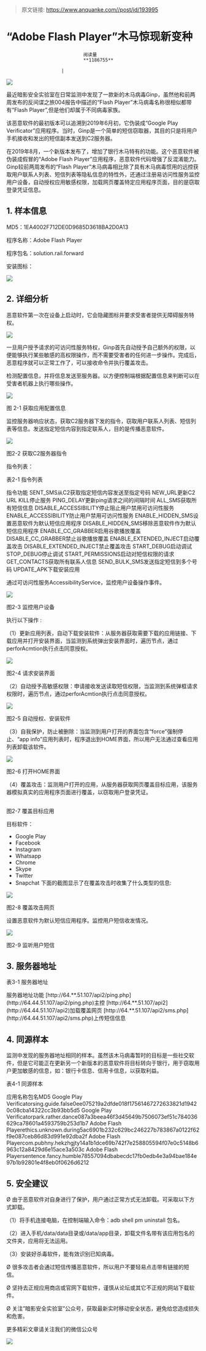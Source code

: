 > 原文链接: https://www.anquanke.com//post/id/193995 


# “Adobe Flash Player”木马惊现新变种


                                阅读量   
                                **1186755**
                            
                        |
                        
                                                                                    



[![](https://p0.ssl.qhimg.com/t01d33a0ce0cd839b36.jpg)](https://p0.ssl.qhimg.com/t01d33a0ce0cd839b36.jpg)



最近暗影安全实验室在日常监测中发现了一款新的木马病毒Ginp，虽然他和前两周发布的反间谍之旅004报告中描述的“Flash Player”木马病毒名称很相似都带有“Flash Player”,但是他们却属于不同病毒家族。

该恶意软件的最初版本可以追溯到2019年6月初，它伪装成“Google Play Verificator”应用程序。当时，Ginp是一个简单的短信窃取器，其目的只是将用户手机接收和发出的短信副本发送到C2服务器。

在2019年8月，一个新版本发布了，增加了银行木马特有的功能。这个恶意软件被伪装成假冒的“Adobe Flash Player”应用程序，恶意软件代码增强了反混淆能力。Ginp较前两周发布的“Flash Player”木马病毒相比除了具有木马病毒惯用的远控获取用户联系人列表、短信列表等隐私信息的特性外，还通过注册易访问性服务监控用户设备，自动授权应用敏感权限，加载网页覆盖特定应用程序页面，目的是窃取登录凭证信息。



## 1. 样本信息

MD5：1EA4002F712DE0D9685D3618BA2D0A13

程序名称：Adobe Flash Player

程序包名：solution.rail.forward

安装图标：

[![](https://p0.ssl.qhimg.com/t01b3282a0c9670100d.png)](https://p0.ssl.qhimg.com/t01b3282a0c9670100d.png)



## 2. 详细分析

恶意软件第一次在设备上启动时，它会隐藏图标并要求受害者提供无障碍服务特权。

[![](https://p4.ssl.qhimg.com/t01778352bbfb35cfc3.png)](https://p4.ssl.qhimg.com/t01778352bbfb35cfc3.png)

一旦用户授予请求的可访问性服务特权，Ginp首先自动授予自己额外的权限，以便能够执行某些敏感的高权限操作，而不需要受害者的任何进一步操作。完成后，恶意程序就可以正常工作了，可以接收命令并执行覆盖攻击。

检测配置信息，并将信息发送至服务器。以方便控制端根据配置信息来判断可以在受害者机器上执行哪些操作。

[![](https://p0.ssl.qhimg.com/t013eaf249c0117063c.png)](https://p0.ssl.qhimg.com/t013eaf249c0117063c.png)

图 2-1 获取应用配置信息

监控服务器响应状态，获取C2服务器下发的指令，窃取用户联系人列表、短信列表等信息。发送指定短信内容到指定联系人，目的是传播恶意软件。

[![](https://p2.ssl.qhimg.com/t016a99ab07db526163.png)](https://p2.ssl.qhimg.com/t016a99ab07db526163.png)

图2-2 获取C2服务器指令

指令列表：

表2-1 指令列表
<td valign="top" width="242">指令</td><td valign="top" width="327">功能</td>
<td valign="top" width="242">SENT_SMS</td><td valign="top" width="327">从C2获取指定短信内容发送至指定号码</td>
<td valign="top" width="242">NEW_URL</td><td valign="top" width="327">更新C2 URL</td>
<td valign="top" width="242">KILL</td><td valign="top" width="327">停止服务</td>
<td valign="top" width="242">PING_DELAY</td><td valign="top" width="327">更新ping请求之间的间隔时间</td>
<td valign="top" width="242">ALL_SMS</td><td valign="top" width="327">获取所有短信信息</td>
<td valign="top" width="242">DISABLE_ACCESSIBILITY</td><td valign="top" width="327">停止阻止用户禁用可访问性服务</td>
<td valign="top" width="242">ENABLE_ACCESSIBILITY</td><td valign="top" width="327">防止用户禁用可访问性服务</td>
<td valign="top" width="242">ENABLE_HIDDEN_SMS</td><td valign="top" width="327">设置恶意软件为默认短信应用程序</td>
<td valign="top" width="242">DISABLE_HIDDEN_SMS</td><td valign="top" width="327">移除恶意软件作为默认短信应用程序</td>
<td valign="top" width="242">ENABLE_CC_GRABBER</td><td valign="top" width="327">启用谷歌播放覆盖</td>
<td valign="top" width="242">DISABLE_CC_GRABBER</td><td valign="top" width="327">禁止谷歌播放覆盖</td>
<td valign="top" width="242">ENABLE_EXTENDED_INJECT</td><td valign="top" width="327">启动覆盖攻击</td>
<td valign="top" width="242">DISABLE_EXTENDED_INJECT</td><td valign="top" width="327">禁止覆盖攻击</td>
<td valign="top" width="242">START_DEBUG</td><td valign="top" width="327">启动调试</td>
<td valign="top" width="242">STOP_DEBUG</td><td valign="top" width="327">停止调试</td>
<td valign="top" width="242">START_PERMISSIONS</td><td valign="top" width="327">启动对短信权限的请求</td>
<td valign="top" width="242">GET_CONTACTS</td><td valign="top" width="327">获取所有联系人信息</td>
<td valign="top" width="242">SEND_BULK_SMS</td><td valign="top" width="327">发送指定短信到多个号码</td>
<td valign="top" width="242">UPDATE_APK</td><td valign="top" width="327">下载安装应用</td>

通过可访问性服务AccessibilityService，监控用户设备操作事件。

[![](https://p4.ssl.qhimg.com/t019f4a9325297afc57.png)](https://p4.ssl.qhimg.com/t019f4a9325297afc57.png)

图2-3 监控用户设备

执行以下操作 :

（1）更新应用列表，自动下载安装软件：从服务器获取需要下载的应用链接、下载应用并打开安装界面，当监测到系统弹出安装界面时，遍历节点，通过perforAcmtion执行点击同意授权。

[![](https://p4.ssl.qhimg.com/dm/1024_478_/t0193896d25791691d3.png)](https://p4.ssl.qhimg.com/dm/1024_478_/t0193896d25791691d3.png)

图2-4 请求安装界面

（2）自动授予高敏感权限：申请接收发送读取短信权限，当监测到系统弹框请求权限时，遍历节点，通过perforAcmtion执行点击同意授权。

[![](https://p3.ssl.qhimg.com/t01b0c0b06ea22a05b6.png)](https://p3.ssl.qhimg.com/t01b0c0b06ea22a05b6.png)

图2-5 自动授权、安装软件

（3）自我保护，防止被删除：当监测到用户打开的界面包含“force”强制停止、“app info”应用列表时，程序退出到HOME界面，所以用户无法通过查看应用列表卸载该软件。

[![](https://p1.ssl.qhimg.com/t01b1c4453c538284aa.png)](https://p1.ssl.qhimg.com/t01b1c4453c538284aa.png)

图2-6 打开HOME界面

（4）覆盖攻击：监测用户打开的应用，从服务器获取网页覆盖目标应用，该服务器模拟真实的应用程序页面进行覆盖，以窃取用户登录凭证。

[![](data:image/png;base64,iVBORw0KGgoAAAANSUhEUgAAAAEAAAABCAYAAAAfFcSJAAAAAXNSR0IArs4c6QAAAARnQU1BAACxjwv8YQUAAAAJcEhZcwAADsQAAA7EAZUrDhsAAAANSURBVBhXYzh8+PB/AAffA0nNPuCLAAAAAElFTkSuQmCC)](https://p0.ssl.qhimg.com/t01f1ac78fee424adbf.png)

图2-7 覆盖目标应用

目标软件：
- Google Play
- Facebook
- Instagram
- Whatsapp
- Chrome
- Skype
- Twitter
- Snapchat
下面的截图显示了在覆盖攻击时收集了什么类型的信息:

[![](https://p3.ssl.qhimg.com/t015f2609f7b5eb159b.png)](https://p3.ssl.qhimg.com/t015f2609f7b5eb159b.png)

图2-8 覆盖攻击网页

设置恶意软件为默认短信应用程序。监控用户短信收发情况。

[![](https://p2.ssl.qhimg.com/t01c9cdbae9d061ecbc.png)](https://p2.ssl.qhimg.com/t01c9cdbae9d061ecbc.png)

图2-9 监听用户短信



## 3. 服务器地址

表3-1 服务器地址
<td valign="top" width="284">服务器地址</td><td valign="top" width="284">功能</td>
<td valign="top" width="284">[http://64.**.51.107/api2/ping.php](http://64.44.51.107/api2/ping.php)</td><td valign="top" width="284">主控</td>
<td valign="top" width="284">[http://64.**.51.107/api2](http://64.44.51.107/api2)</td><td valign="top" width="284">加载覆盖网页</td>
<td valign="top" width="284">[http://64.**.51.107/api2/sms.php](http://64.44.51.107/api2/sms.php)</td><td valign="top" width="284">上传短信信息</td>



## 4. 同源样本

监测中发现的服务器地址相同的样本。虽然该木马病毒暂时的目标是一些社交软件，但是它可能正在更新另一个新版本的恶意软件将目标转向于银行，用于窃取用户更加敏感的信息，如：银行卡信息、信用卡信息，以获取利益。

表4-1 同源样本
<td valign="top" width="92">应用名称</td><td valign="top" width="133">包名</td><td valign="top" width="343">MD5</td>
<td valign="top" width="92">Google Play Verificator</td><td valign="top" width="133">sing.guide.false</td><td valign="top" width="343">0ee075219a2dfde018f17561467272633821d19420c08cba14322cc3b93bb5d5</td>
<td valign="top" width="92">Google Play Verificator</td><td valign="top" width="133">park.rather.dance</td><td valign="top" width="343">087a3beea46f3d45649b7506073ef51c784036629ca78601a4593759b253d1b7</td>
<td valign="top" width="92">Adobe Flash Player</td><td valign="top" width="133">ethics.unknown.during</td><td valign="top" width="343">5ac6901b232c629bc246227b783867a0122f62f9e087ceb86d83d991e92dba2f</td>
<td valign="top" width="92">Adobe Flash Player</td><td valign="top" width="133">com.pubhny.hekzhgjty</td><td valign="top" width="343">14a1b1dce69b742f7e258805594f07e0c5148b6963c12a8429d6e15ace3a503c</td>
<td valign="top" width="92">Adobe Flash Player</td><td valign="top" width="133">sentence.fancy.humble</td><td valign="top" width="343">78557094dbabecdc17fb0edb4e3a94bae184e97b1b92801e4f8eb0f0626d6212</td>



## 5. 安全建议

Ø 由于恶意软件对自身进行了保护，用户通过正常方式无法卸载。可采取以下方式卸载。

（1）将手机连接电脑，在控制端输入命令：adb shell pm uninstall 包名。

（2）进入手机/data/data目录或/data/app目录，卸载文件名带有该应用包名的文件夹，应用将无法运用。

（3）安装好杀毒软件，能有效识别已知病毒。

Ø 很多攻击者会通过短信传播恶意软件，所以用户不要轻易点击带有链接的短信。

Ø 坚持去正规应用商店或官网下载软件，谨慎从论坛或其它不正规的网站下载软件。

Ø 关注”暗影安全实验室”公众号，获取最新实时移动安全状态，避免给您造成损失和危害。

更多精彩文章请关注我们的微信公众号

[![](https://p3.pstatp.com/large/pgc-image/b8c96a6f1590430bbdc6c2bd7bd62782)](https://p3.pstatp.com/large/pgc-image/b8c96a6f1590430bbdc6c2bd7bd62782)
